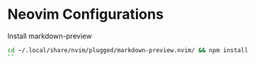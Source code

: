 # Neovim Configurations

Install markdown-preview
```bash
cd ~/.local/share/nvim/plugged/markdown-preview.nvim/ && npm install
``
